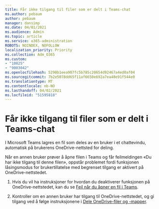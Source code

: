 ```yaml
---
title: Får ikke tilgang til filer som er delt i Teams-chat
ms.author: pebaum
author: pebaum
manager: dansimp
ms.date: 04/01/2021
ms.audience: Admin
ms.topic: article
ms.service: o365-administration
ROBOTS: NOINDEX, NOFOLLOW
localization_priority: Priority
ms.collection: Adm_O365
ms.custom:
- "10825"
- "9003042"
ms.openlocfilehash: 5290b1eea907fc5b785c20654d92467a4ed0af04
ms.sourcegitcommit: 7b2e5078dd65f11af6650e692a7ea48e91f544e0
ms.translationtype: MT
ms.contentlocale: nb-NO
ms.lasthandoff: 04/02/2021
ms.locfileid: "51595818"
---
```

# <a name="unable-to-access-files-shared-in-teams-chat"></a>Får ikke tilgang til filer som er delt i Teams-chat

I Microsoft Teams lagres en fil som deles av en bruker i et chattevindu, automatisk på brukerens OneDrive-nettsted for deling.

Når en annen bruker prøver å åpne filen i Teams og får feilmeldingen «Du har ikke tilgang til denne filen», oppstår problemet fordi funksjonen låsingsmodus for brukertillatelse med begrenset tilgang er aktivert på OneDrive-nettstedet.

1. Hvis du vil ha instruksjoner for hvordan du deaktiverer funksjonen på OneDrive-nettstedet, kan du se [Feil når du åpner en fil i Teams](https://go.microsoft.com/fwlink/?linkid=2155733).

1. Kontroller om en annen bruker har tilgang til OneDrive-nettstedet, og gi tilgang ved å følge instruksjonene i [Dele OneDrive-filer og -mapper](https://go.microsoft.com/fwlink/?linkid=2156017).